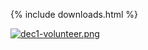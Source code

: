  

{% include downloads.html %}

[![dec1-volunteer.png]({{site.baseurl}}/uploads/dec1-volunteer.png)](https://www.eventbrite.ca/e/deep-freeze-volunteer-concertpizza-party-tickets-19661693655?utm_term=eventurl_text)